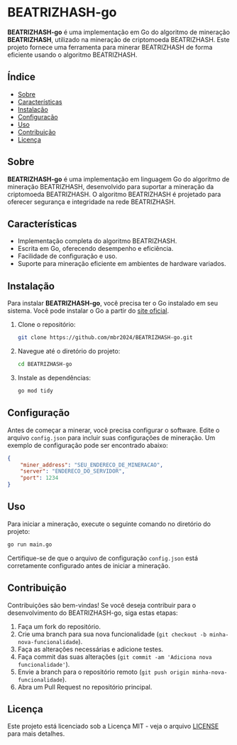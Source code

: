 # BEATRIZHASH-go

**BEATRIZHASH-go** é uma implementação em Go do algoritmo de mineração **BEATRIZHASH**, utilizado na mineração de criptomoeda BEATRIZHASH. Este projeto fornece uma ferramenta para minerar BEATRIZHASH de forma eficiente usando o algoritmo BEATRIZHASH.

## Índice

- [Sobre](#sobre)
- [Características](#características)
- [Instalação](#instalação)
- [Configuração](#configuração)
- [Uso](#uso)
- [Contribuição](#contribuição)
- [Licença](#licença)

## Sobre

**BEATRIZHASH-go** é uma implementação em linguagem Go do algoritmo de mineração BEATRIZHASH, desenvolvido para suportar a mineração da criptomoeda BEATRIZHASH. O algoritmo BEATRIZHASH é projetado para oferecer segurança e integridade na rede BEATRIZHASH.

## Características

- Implementação completa do algoritmo BEATRIZHASH.
- Escrita em Go, oferecendo desempenho e eficiência.
- Facilidade de configuração e uso.
- Suporte para mineração eficiente em ambientes de hardware variados.

## Instalação

Para instalar **BEATRIZHASH-go**, você precisa ter o Go instalado em seu sistema. Você pode instalar o Go a partir do [site oficial](https://golang.org/dl/).

1. Clone o repositório:

    ```sh
    git clone https://github.com/mbr2024/BEATRIZHASH-go.git
    ```

2. Navegue até o diretório do projeto:

    ```sh
    cd BEATRIZHASH-go
    ```

3. Instale as dependências:

    ```sh
    go mod tidy
    ```

## Configuração

Antes de começar a minerar, você precisa configurar o software. Edite o arquivo `config.json` para incluir suas configurações de mineração. Um exemplo de configuração pode ser encontrado abaixo:

```json
{
    "miner_address": "SEU_ENDERECO_DE_MINERACAO",
    "server": "ENDERECO_DO_SERVIDOR",
    "port": 1234
}
```

## Uso

Para iniciar a mineração, execute o seguinte comando no diretório do projeto:

```sh
go run main.go
```

Certifique-se de que o arquivo de configuração `config.json` está corretamente configurado antes de iniciar a mineração.

## Contribuição

Contribuições são bem-vindas! Se você deseja contribuir para o desenvolvimento do BEATRIZHASH-go, siga estas etapas:

1. Faça um fork do repositório.
2. Crie uma branch para sua nova funcionalidade (`git checkout -b minha-nova-funcionalidade`).
3. Faça as alterações necessárias e adicione testes.
4. Faça commit das suas alterações (`git commit -am 'Adiciona nova funcionalidade'`).
5. Envie a branch para o repositório remoto (`git push origin minha-nova-funcionalidade`).
6. Abra um Pull Request no repositório principal.

## Licença

Este projeto está licenciado sob a Licença MIT - veja o arquivo [LICENSE](LICENSE) para mais detalhes.

